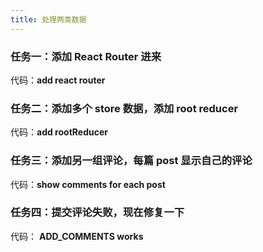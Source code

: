 ```yaml
---
title: 处理两类数据
---
```



### 任务一：添加 React Router 进来

代码：**add react router**

### 任务二：添加多个 store 数据，添加 root reducer

代码：**add rootReducer**

### 任务三：添加另一组评论，每篇 post 显示自己的评论

代码：**show comments for each post**

### 任务四：提交评论失败，现在修复一下

代码： **ADD_COMMENTS works**
